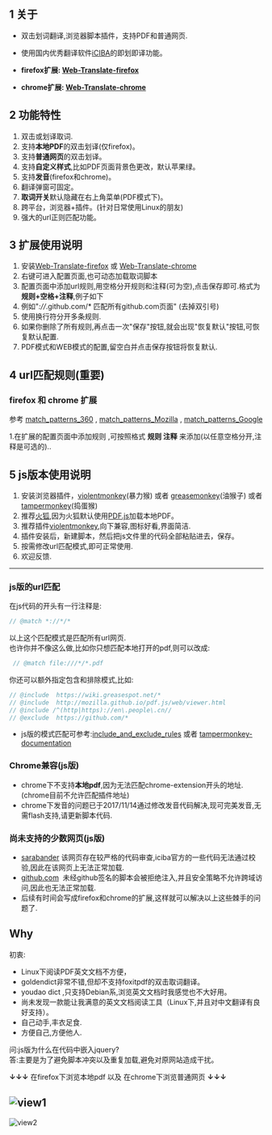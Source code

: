 ## 1 关于
+ 双击划词翻译,浏览器脚本插件，支持PDF和普通网页. 
+ 使用国内优秀翻译软件[iCIBA][1]的即划即译功能。  

+ **firefox扩展: [Web-Translate-firefox][]**
+ **chrome扩展: [Web-Translate-chrome][]**
 

## 2 功能特性
1. 双击或划译取词.
2. 支持**本地PDF**的双击划译(仅firefox)。
3. 支持**普通网页**的双击划译。
4. 支持**自定义样式**,比如PDF页面背景色更改，默认苹果绿。
5. 支持**发音**(firefox和chrome)。
6. 翻译弹窗可固定。
7. **取词开关**默认隐藏在右上角菜单(PDF模式下)。
8. 跨平台，浏览器+插件。(针对日常使用Linux的朋友)
9. 强大的url正则匹配功能。

## 3 扩展使用说明  

1. 安装[Web-Translate-firefox][] 或 [Web-Translate-chrome][]
2. 右键可进入配置页面,也可动态加载取词脚本
3. 配置页面中添加url规则,用空格分开规则和注释(可为空),点击保存即可.格式为 **规则+空格+注释**,例子如下
4. 例如"*://*.github.com/* 匹配所有github.com页面" (去掉双引号)
5. 使用换行符分开多条规则.
6. 如果你删除了所有规则,再点击一次"保存"按钮,就会出现"恢复默认"按钮,可恢复默认配置.
7. PDF模式和WEB模式的配置,留空白并点击保存按钮将恢复默认.  

## 4 url匹配规则(**重要**)

### firefox 和 chrome 扩展
参考 [match_patterns_360][] , [match_patterns_Mozilla][] ,  [match_patterns_Google][]

1.在扩展的配置页面中添加规则 ,可按照格式 **规则  注释** 来添加(以任意空格分开,注释是可选的)..  

## 5 js版本使用说明

1. 安装浏览器插件，[violentmonkey][2](暴力猴) 或者 [greasemonkey][](油猴子) 或者 [tampermonkey][](捣蛋猴)
2. 推荐[火狐][6],因为火狐默认使用[PDF.js](http://mozilla.github.io/pdf.js/)加载本地PDF。
3. 推荐插件[violentmonkey][3],向下兼容,图标好看,界面简洁.
4. 插件安装后，新建脚本，然后把js文件里的代码全部粘贴进去，保存。
5. 按需修改url匹配模式,即可正常使用.
6. 欢迎反馈.

-------------------------------------------
### js版的url匹配
在js代码的开头有一行注释是:
``` javascript
// @match *://*/* 
```
以上这个匹配模式是匹配所有url网页.  
也许你并不像这么做,比如你只想匹配本地打开的pdf,则可以改成:  
``` javascript
 // @match file:///*/*.pdf 
```

你还可以额外指定包含和排除模式,比如:
``` javascript
// @include  https://wiki.greasespot.net/*  
// @include  http://mozilla.github.io/pdf.js/web/viewer.html    
// @include /^(http|https)://en\.people\.cn//   
// @exclude  https://github.com/*
```

+ js版的模式匹配可参考:[include_and_exclude_rules][4] 或者  [tampermonkey-documentation][]



###  Chrome兼容(js版)
+ chrome下不支持**本地pdf**,因为无法匹配chrome-extension开头的地址.(chrome目前不允许匹配插件地址)
+ chrome下发音的问题已于2017/11/14通过修改发音代码解决,现可完美发音,无需flash支持,请更新脚本代码.

###  尚未支持的少数网页(js版)
+ [sarabander][]  该网页存在较严格的代码审查,iciba官方的一些代码无法通过校验,因此在该网页上无法正常加载.
+ [github.com][]  未经github签名的脚本会被拒绝注入,并且安全策略不允许跨域访问,因此也无法正常加载.
+ 后续有时间会写成firefox和chrome的扩展,这样就可以解决以上这些棘手的问题了.

##  Why
初衷:
- Linux下阅读PDF英文文档不方便，  
- goldendict非常不错,但却不支持foxitpdf的双击取词翻译。  
- youdao dict ,只支持Debian系,浏览英文文档时我感觉也不大好用。  
- 尚未发现一款能让我满意的英文文档阅读工具（Linux下,并且对中文翻译有良好支持）。   
- 自己动手,丰衣足食.  
- 方便自己,方便他人.  

问:js版为什么在代码中嵌入jquery?  
答:主要是为了避免脚本冲突以及重复加载,避免对原网站造成干扰。






**↓↓↓**  在firefox下浏览本地pdf 以及 在chrome下浏览普通网页  **↓↓↓**   

![view1](http://oz6vony8d.bkt.clouddn.com/pdf-translate-view1.jpg)      
-----------------------------
![view2](http://oz6vony8d.bkt.clouddn.com/pdf-translate-view2.jpg)  

[1]:<http://open.iciba.com/?c=huayi>
[2]:<https://violentmonkey.github.io/get-it/>
[3]:<https://addons.mozilla.org/zh-CN/firefox/addon/violentmonkey/>
[4]:<https://wiki.greasespot.net/Include_and_exclude_rules>
[5]:<http://get.adobe.com/cn/flashplayer>
[6]:<https://www.mozilla.org/zh-CN/firefox/new/>
[greasemonkey]:<https://addons.mozilla.org/zh-CN/firefox/addon/greasemonkey/>
[tampermonkey]:<https://addons.mozilla.org/zh-CN/firefox/addon/tampermonkey/>
[tampermonkey-documentation]:<http://tampermonkey.net/documentation.php>
[sarabander]:<https://sarabander.github.io/sicp/html/index.xhtml>
[github.com]:<https://github.com>
[Web-Translate-firefox]:<https://addons.mozilla.org/zh-CN/firefox/addon/web-translate>
[Web-Translate-chrome]:<https://chrome.google.com/webstore/detail/web-translate/hcgieffgpbjghiibedcileaobhopaodg?hl=zh-CN>

[match_patterns_Google]:<http://code.google.com/chrome/extensions/match_patterns.html>
[match_patterns_Mozilla]:<https://developer.mozilla.org/zh-CN/Add-ons/WebExtensions/Match_patterns>
[match_patterns_360]:<http://open.chrome.360.cn/extension_dev/match_patterns.html>
